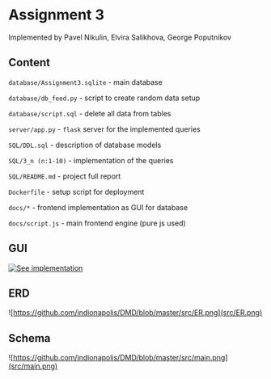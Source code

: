 # Assignment 3

Implemented by Pavel Nikulin, Elvira Salikhova, George Poputnikov

## Content

```database/Assignment3.sqlite``` - main database 

```database/db_feed.py``` - script to create random data setup

```database/script.sql``` - delete all data from tables

```server/app.py``` - ```flask``` server for the implemented queries

```SQL/DDL.sql``` - description of database models

```SQL/3_n (n:1-10)``` - implementation of the queries

```SQL/README.md``` - project full report

```Dockerfile``` - setup script for deployment

```docs/*``` - frontend implementation as GUI for database

```docs/script.js``` - main frontend engine (pure js used)



## GUI

[![See implementation](src/client.png)](http://librarian.site)

## ERD

![https://github.com/indionapolis/DMD/blob/master/src/ER.png](src/ER.png)

## Schema

![https://github.com/indionapolis/DMD/blob/master/src/main.png](src/main.png)
